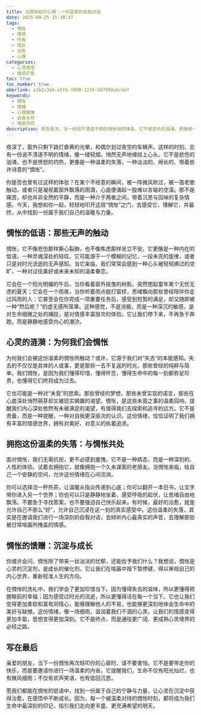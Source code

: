 ```yaml
---
title: 当惆怅轻叩心扉：一份温柔的自我对话
date: 2025-09-25 15:18:37
tags:
  - 惆怅
  - 情感
  - 内省
  - 成长
  - 治愈
  - 心理
categories:
  - 心灵感悟
  - 情感疗愈
toc: true
toc_number: true
abbrlink: a1b2c3d4-e5f6-7890-1234-567890abcdef
keywords:
  - 惆怅
  - 情绪
  - 心理健康
  - 自我关怀
  - 情感共鸣
description: 夜色渐浓，当一份说不清道不明的惆怅悄然降临，它不是悲伤的汹涌，更像是一缕轻烟，温柔地缠绕心间。这篇文章将带你走进这份独特的情绪，感受它的低语，理解它的来由，并学会如何与它共处，最终从中汲取力量，让心灵在沉淀中获得治愈与成长。
---
```


夜深了，窗外只剩下路灯昏黄的光晕，和偶尔划过夜空的车辆声。这样的时刻，总有一份说不清道不明的情绪，像一缕轻烟，悄然无声地缠绕上心头。它不是悲伤的汹涌，也不是愤怒的灼热，更像是一种温柔的失落，一种淡淡的、绵长的、带着些许诗意的“惆怅”。

你是否也曾有过这样的体验？在某个不经意的瞬间，被一阵微风吹过，被一首老歌触动，或者只是凝视着窗外飘落的雨滴，心底便涌起一股难以言喻的空濛。那不是痛苦，却也并非全然的平静，而是一种介于两者之间，带着沉思与回味的复杂情感。今天，我想和你一起，轻轻地叩开这扇“惆怅”之门，去感受它，理解它，并最终，从中找到一份属于我们自己的温暖与力量。

## 惆怅的低语：那些无声的触动

惆怅，它不像悲伤那样撕心裂肺，也不像焦虑那样坐立不安。它更像是一种内在的低语，一种灵魂深处的轻叹。它可能源于一个模糊的记忆，一段未完的旋律，或者只是对时光流逝的无声感知。当它来临，我们常常会感到一种心头被轻轻拂过的空旷，一种对过往美好或未来未知的温柔眷恋。

它会在一个阳光明媚的午后，当你看着窗外摇曳的树影，突然想起童年某个无忧无虑的夏天；它会在一个雨夜，当你听着雨点敲打窗棂，思绪飘向那些曾经陪伴你走过风雨的人；它甚至会在你完成一项重要任务后，感受到短暂的满足，却又随即被一种“然后呢？”的虚无感所笼罩。这种感觉，不是消极，而是一种深沉的敏感，是对生命细微之处的捕捉，是对情感丰富层次的体验。它让我们停下来，不再急于奔跑，而是静静地感受内心的潮汐。

## 心灵的涟漪：为何我们会惆怅

为何我们会被这份温柔的惆怅所触动？或许，它源于我们对“失去”的本能感知。失去的不仅仅是具体的人或事，更是那些一去不复返的时光，那些曾经的纯粹与简单。我们惆怅，是因为我们懂得珍惜，懂得怀念，懂得生命中的每一刻都弥足珍贵，也懂得它们终将成为过去。

它也可能是一种对“未竟”的思索。那些曾经的梦想，那些未曾实现的诺言，那些在心底深处悄然萌芽却又被现实搁置的渴望。惆怅，是这些未竟之事的温柔回响，提醒我们内心深处依然有未被满足的渴望，有值得我们去探索和追寻的远方。它不是责备，而是一种提醒，一种对自我更深层次的认识。这份情绪，恰恰证明了我们拥有丰富的情感世界，拥有对美好、对意义的执着追求。

## 拥抱这份温柔的失落：与惆怅共处

面对惆怅，我们无需抗拒，更不必感到羞愧。它不是一种病态，而是一种深刻的、人性的体验。试着去拥抱它，就像拥抱一个久未谋面的老朋友。当惆怅来临，给自己一个安静的空间，允许这份情绪在心间流淌。

你可以选择泡一杯热茶，让温暖从指尖传递到心底；你可以翻开一本旧书，让文字带你进入另一个世界；你也可以只是静静地坐着，感受呼吸的起伏，让思绪自由地飘荡。不要急于寻找答案，也不要强迫自己快乐起来。有时候，最好的治愈，就是允许自己不那么“好”，允许自己沉浸在这一刻的真实感受中。这份温柔的失落，其实是在邀请我们进行一场深刻的自我对话，去倾听内心最真实的声音，去理解那些被日常喧嚣所掩盖的情感。

## 惆怅的馈赠：沉淀与成长

你或许会问，惆怅除了带来一丝淡淡的忧郁，还能给予我们什么？我想说，惆怅是心灵的沉淀剂，是成长的催化剂。它让我们在喧嚣中按下暂停键，得以审视自己的内心世界，重新校准人生的方向。

在惆怅的洗礼中，我们学会了更加珍惜当下。因为懂得失去的滋味，所以更懂得把握眼前的幸福；因为感受过时光的流逝，所以更懂得活在每一个当下。它也让我们变得更加柔软和富有同情心，能够理解他人的不易，也能够更深刻地体会生命中的美好与缺憾。这份情绪，像一场细雨，滋润着我们干涸的心灵，让我们的情感变得更加丰盈，思想变得更加深刻。它不是终点，而是通往更广阔、更成熟心灵境界的必经之路。

## 写在最后

亲爱的朋友，当下一份惆怅再次轻叩你的心扉时，请不要害怕。它不是要带走你的快乐，而是要邀请你进行一场温柔的内省。它提醒我们，生命不仅有阳光灿烂，也有微风细雨；不仅有欢声笑语，也有低回沉思。

愿我们都能在惆怅的低语中，找到一份属于自己的宁静与力量，让心灵在沉淀中获得治愈，在感悟中不断成长。因为，每一个被温柔对待的惆怅时刻，都将成为我们生命中最深刻的印记，指引我们走向更丰盛、更充满希望的明天。